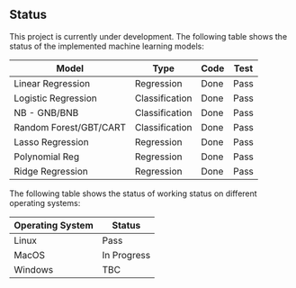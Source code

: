 ## Status

This project is currently under development. The following table shows the status of the implemented machine learning models:

| Model                  | Type           | Code | Test |
| ---------------------- | -------------- | ---- | ---- |
| Linear Regression      | Regression     | Done | Pass |
| Logistic Regression    | Classification | Done | Pass |
| NB - GNB/BNB           | Classification | Done | Pass |
| Random Forest/GBT/CART | Classification | Done | Pass |
| Lasso Regression       | Regression     | Done | Pass |
| Polynomial Reg         | Regression     | Done | Pass |
| Ridge Regression      | Regression     | Done | Pass |

The following table shows the status of working status on different operating systems:

| Operating System | Status      |
| ---------------- | ----------- |
| Linux            | Pass        |
| MacOS            | In Progress |
| Windows          | TBC         |
